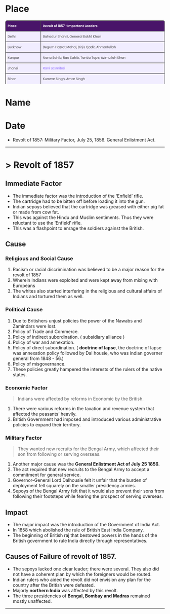 # Place
![Important Leaders](rev_1857_imp_leaders.png)

# Name

# Date
- Revolt of 1857: Military Factor, July 25, 1856. General Enlistment Act.

<hr />

# > Revolt of 1857

## Immediate Factor

- The immediate factor was the introduction of the ‘Enfield’ rifle.
- The cartridge had to be bitten off before loading it into the gun.
- Indian sepoys believed that the cartridge was greased with either pig fat or made from cow fat.
- This was against the Hindu and Muslim sentiments. Thus they were reluctant to use the ‘Enfield’ rifle.
- This was a flashpoint to enrage the soldiers against the British.

## Cause

### Religious and Social Cause
1) Racism or racial discrimination was believed to be a major reason for the revolt of 1857
2) Wherein Indians were exploited and were kept away from mixing with Europeans
3) The whites also started interfering in the religious and cultural affairs of Indians and tortured them as well.

### Political Cause
1) Due to Britishers unjust policies the power of the Nawabs and Zamindars were lost.
2) Policy of Trade and Commerce.
3) Policy of indirect subordination. ( subsidiary alliance )
4) Policy of war and annexation.
5) Policy of direct subordination. ( **doctrine of lapse**, the doctrine of lapse was annexation policy followed by Dal housie, who was indian governer general from 1848 - 56.)
6) Policy of misgovernance.
7) These policies greatly hampered the interests of the rulers of the native states.

### Economic Factor
> Indians were affected by reforms in Economic by the British.
1) There were various reforms in the taxation and revenue system that affected the peasants’ heavily.
2) British Government had imposed and introduced various administrative policies to expand their territory.

### Military Factor
> They wanted new recruits for the Bengal Army, which affected their son from following or serving overseas.
1) Another major cause was the **General Enlistment Act of July 25 1856.**
2) The act required that new recruits to the Bengal Army to accept a commitment for general service.
3) Governor-General Lord Dalhousie felt it unfair that the burden of deployment fell squarely on the smaller presidency armies.
4) Sepoys of the Bengal Army felt that it would also prevent their sons from following their footsteps while fearing the prospect of serving overseas.

## Impact
- The major impact was the introduction of the Government of India Act.
- In 1858 which abolished the rule of British East India Company.
- The beginning of British raj that bestowed powers in the hands of the British government to rule India directly through representatives.

## Causes of Failure of revolt of 1857.
- The sepoys lacked one clear leader; there were several. They also did not have a coherent plan by which the foreigners would be routed.
- Indian rulers who aided the revolt did not envision any plan for the country after the British were defeated.
- Majorly **northern India** was affected by this revolt.
- The three presidencies of **Bengal, Bombay and Madras** remained mostly unaffected.

<hr />
